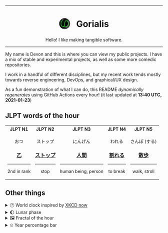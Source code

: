 ***

<h1 align="center">
<sub>
    <img src="readme/resources/avatar.png" height="36">
</sub>
&nbsp;
Gorialis
</h1>
<p align="center">
Hello! I like making tangible software.
</p>

***

My name is Devon and this is where you can view my public projects. I have a mix of stable and experimental projects, as well as some more comedic repositories.

I work in a handful of different disciplines, but my recent work tends mostly towards reverse engineering, DevOps, and graphical/UX design.

As a fun demonstration of what I can do, this README *dynamically regenerates* using GitHub Actions every hour! (it last updated at **13:40 UTC, 2021-01-23**)

<h2>JLPT words of the hour</h2>
<table>
    <tr>
        <th>JLPT N1</th>
        <th>JLPT N2</th>
        <th>JLPT N3</th>
        <th>JLPT N4</th>
        <th>JLPT N5</th>
    </tr>
    <tr>
        <td>
            <p align="center">おつ</p>
            <h3 align="center"><b><a href="https://jisho.org/search/%E4%B9%99">乙</a></b></h3>
            <hr>
            <p align="center">2nd in rank</p>
        </td>
        <td>
            <p align="center">ストップ</p>
            <h3 align="center"><b><a href="https://jisho.org/search/%E3%82%B9%E3%83%88%E3%83%83%E3%83%97">ストップ</a></b></h3>
            <hr>
            <p align="center">stop</p>
        </td>
        <td>
            <p align="center">にんげん</p>
            <h3 align="center"><b><a href="https://jisho.org/search/%E4%BA%BA%E9%96%93">人間</a></b></h3>
            <hr>
            <p align="center">human being,<wbr> person</p>
        </td>
        <td>
            <p align="center">われる</p>
            <h3 align="center"><b><a href="https://jisho.org/search/%E5%89%B2%E3%82%8C%E3%82%8B">割れる</a></b></h3>
            <hr>
            <p align="center">to break</p>
        </td>
        <td>
            <p align="center">さんぽ (する)</p>
            <h3 align="center"><b><a href="https://jisho.org/search/%E6%95%A3%E6%AD%A9">散歩</a></b></h3>
            <hr>
            <p align="center">walk,<wbr> stroll</p>
        </td>
    </tr>
</table>

<h2>Other things</h2>
<details>
<summary>🕐  World clock inspired by <a href="https://xkcd.com/now">XKCD now</a></summary>

> <img src="generated/now.png" width="512">

</details>
<details>
<summary>🌔 Lunar phase</summary>

The moon is approximately 37.13% through its phase (Waxing Gibbous).

</details>
<details>
<summary>&#x1f5bc; Fractal of the hour</summary>

> <img src="generated/fractal.png" width="512">

</details>
<details>
<summary>&#x23f2; Year percentage bar</summary>
<pre><code>2021 [█▁▁▁▁▁▁▁▁▁▁▁▁▁▁▁▁▁▁▁] 6.18%</code></pre>
</details>

